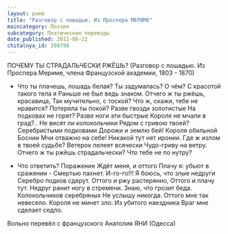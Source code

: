 ```yaml
---
layout: poem
title: "Разговор с лошадью. Из Проспера МЕРИМЕ"
maincategory: Поэзия
subcategory: Поэтические переводы
date_published: 2011-08-22
chitalnya_id: 399799
---
```




ПОЧЕМУ ТЫ СТРАДАЛЬЧЕСКИ РЖЁШЬ?
(Разговор с лошадью.
Из Проспера Мериме, 
члена Французской академии, 
1803 - 1870)

- Что ты плачешь, лошадь белая?
Ты задумалась? О чём?
С красотой такого тела я
Раньше не был ведь знаком.
Отчего ж ты ржёшь, красавица,
Так мучительно, с тоской?
Что ж, скажи, тебе не нравится?
Потеряла ты покой?
Разве гвозди золотистые
На подковах не горят?
Разве ноги эти быстрые
Короля не мчали в град?..
Не висят ли колокольчики
Рядом с гривою твоей?
Серебристыми подковами
Дорожи и землю бей!
Короля обильной Боснии
Мчи отважно на себе!
Никакой тут нет иронии.
Где ж излом в твоей судьбе?
Ветерок лелеет всячески
Чудо-гриву на ветру.
Отчего ж ты ржёшь страдальчески?
Что тебе не по нутру?

- Что ответить? Поражение
Ждёт меня, и оттого
Плачу я: убьют в сражении -
Смертью пахнет. И-го-го!!!
Я боюсь, что злые недруги
Серебро подков сдерут.
Оттого и ржу растерянно,
Оттого и плачу тут.
Недруг ранит ногу в стремени.
Знаю, что грозит беда.
Колокольчиков серебряных
Не услышу никогда.
Оттого мне так невесело.
Короля не минет зло:
Из убитого наездника
Враг мне сделает седло.

Вольно перевёл с французского Анатолия ЯНИ (Одесса)






